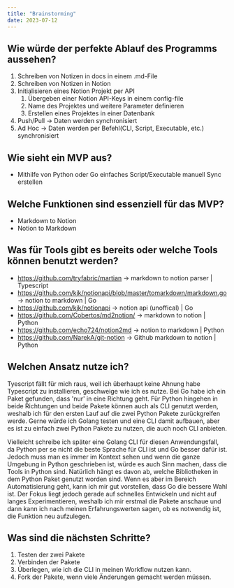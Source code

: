 ```yaml
---
title: "Brainstorming"
date: 2023-07-12
---
```


## Wie würde der perfekte Ablauf des Programms aussehen?

1. Schreiben von Notizen in docs in einem .md-File
2. Schreiben von Notizen in Notion
3. Initialisieren eines Notion Projekt per API
    1. Übergeben einer Notion API-Keys in einem config-file
    2. Name des Projektes und weitere Parameter definieren
    3. Erstellen eines Projektes in einer Datenbank
1. Push/Pull -> Daten werden synchronisiert
2. Ad Hoc -> Daten werden per Befehl(CLI, Script, Executable, etc.) synchronisiert

## Wie sieht ein MVP aus?

* Mithilfe von Python oder Go einfaches Script/Executable manuell Sync erstellen

## Welche Funktionen sind essenziell für das MVP?

* Markdown to Notion
* Notion to Markdown

## Was für Tools gibt es bereits oder welche Tools können benutzt werden?

* https://github.com/tryfabric/martian -> markdown to notion parser | Typescript
* https://github.com/kjk/notionapi/blob/master/tomarkdown/markdown.go -> notion to markdown | Go
* https://github.com/kjk/notionapi -> notion api (unoffical) | Go
* https://github.com/Cobertos/md2notion/ -> markdown to notion | Python
* https://github.com/echo724/notion2md -> notion to markdown | Python
* https://github.com/NarekA/git-notion -> Github markdown to notion | Python
## Welchen Ansatz nutze ich?

Tyescript fällt für mich raus, weil ich überhaupt keine Ahnung habe Typescript zu installieren, geschweige wie ich es
nutze. Bei Go habe ich ein Paket gefunden, dass 'nur' in eine Richtung geht. Für Python hingehen in beide Richtungen und
beide Pakete können auch als CLI genutzt werden, weshalb ich für den ersten Lauf auf die zwei Python Pakete
zurückgreifen werde. Gerne würde ich Golang testen und eine CLI damit aufbauen, aber es ist zu einfach zwei Python
Pakete zu nutzen, die auch noch CLI anbieten.

Vielleicht schreibe ich später eine Golang CLI für diesen Anwendungsfall, da Python per se nicht die beste Sprache für
CLI ist und Go besser dafür ist.
Jedoch muss man es immer im Kontext sehen und wenn die ganze Umgebung in Python geschrieben ist, würde es auch Sinn
machen, dass die Tools in Python sind.
Natürlich hängt es davon ab, welche Bibliotheken in dem Python Paket genutzt worden sind. 
Wenn es aber im Bereich Automatisierung geht, kann ich mir gut vorstellen, dass Go die bessere Wahl ist.
Der Fokus liegt jedoch gerade auf schnelles Entwickeln und nicht auf langes Experimentieren, weshalb ich
mir erstmal die Pakete anschaue und dann kann ich nach meinen Erfahrungswerten sagen, ob es notwendig ist, die Funktion
neu aufzulegen.

## Was sind die nächsten Schritte?

1. Testen der zwei Pakete
2. Verbinden der Pakete
4. Überlegen, wie ich die CLI in meinen Workflow nutzen kann.
3. Fork der Pakete, wenn viele Änderungen gemacht werden müssen.

